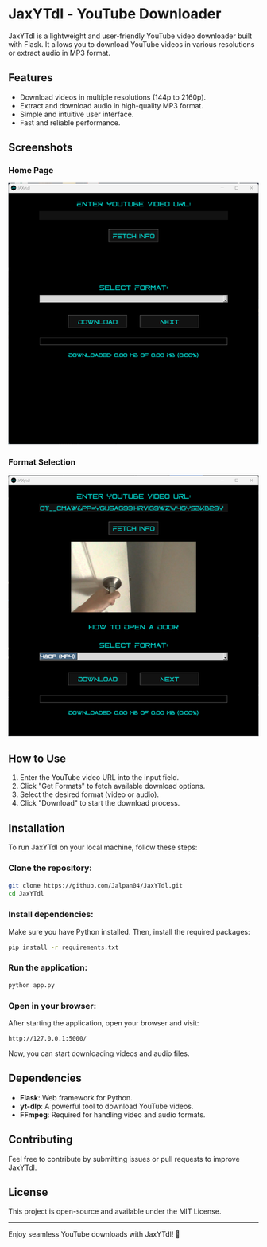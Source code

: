 # JaxYTdl - YouTube Downloader

JaxYTdl is a lightweight and user-friendly YouTube video downloader built with Flask. It allows you to download YouTube videos in various resolutions or extract audio in MP3 format.

## Features
- Download videos in multiple resolutions (144p to 2160p).
- Extract and download audio in high-quality MP3 format.
- Simple and intuitive user interface.
- Fast and reliable performance.

## Screenshots

### Home Page
![JaxYTdl Home Page](static/front_page.png)

### Format Selection
![Format Selection](static/after_input.png)

## How to Use
1. Enter the YouTube video URL into the input field.
2. Click "Get Formats" to fetch available download options.
3. Select the desired format (video or audio).
4. Click "Download" to start the download process.

## Installation

To run JaxYTdl on your local machine, follow these steps:

### Clone the repository:
```bash
git clone https://github.com/Jalpan04/JaxYTdl.git
cd JaxYTdl
```

### Install dependencies:
Make sure you have Python installed. Then, install the required packages:
```bash
pip install -r requirements.txt
```

### Run the application:
```bash
python app.py
```

### Open in your browser:
After starting the application, open your browser and visit:
```
http://127.0.0.1:5000/
```
Now, you can start downloading videos and audio files.

## Dependencies
- **Flask**: Web framework for Python.
- **yt-dlp**: A powerful tool to download YouTube videos.
- **FFmpeg**: Required for handling video and audio formats.

## Contributing
Feel free to contribute by submitting issues or pull requests to improve JaxYTdl.

## License
This project is open-source and available under the MIT License.

---

Enjoy seamless YouTube downloads with JaxYTdl! 🚀

